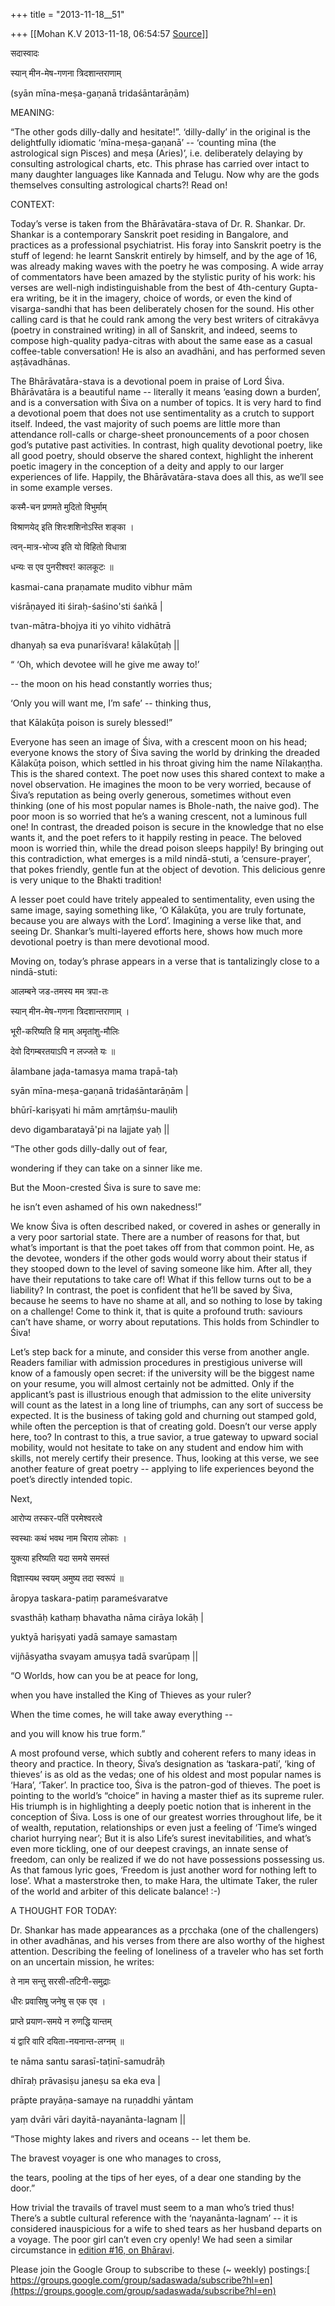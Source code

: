 +++
title = "2013-11-18__51"

+++
[[Mohan K.V	2013-11-18, 06:54:57 [Source](https://groups.google.com/g/sadaswada/c/xWTcW99mLmk)]]



सदास्वादः

  

स्यान् मीन-मेष-गणना त्रिदशान्तराणाम्

(syān mīna-meṣa-gaṇanā tridaśāntarāṇām)

  

MEANING:

“The other gods dilly-dally and hesitate!”. ‘dilly-dally’ in the original is the delightfully idiomatic ‘mīna-meṣa-gaṇanā’ -- ‘counting mīna (the astrological sign Pisces) and meṣa (Aries)’, i.e. deliberately delaying by consulting astrological charts, etc. This phrase has carried over intact to many daughter languages like Kannada and Telugu. Now why are the gods themselves consulting astrological charts?! Read on!

  

CONTEXT:

Today’s verse is taken from the Bhārāvatāra-stava of Dr. R. Shankar. Dr. Shankar is a contemporary Sanskrit poet residing in Bangalore, and practices as a professional psychiatrist. His foray into Sanskrit poetry is the stuff of legend: he learnt Sanskrit entirely by himself, and by the age of 16, was already making waves with the poetry he was composing. A wide array of commentators have been amazed by the stylistic purity of his work: his verses are well-nigh indistinguishable from the best of 4th-century Gupta-era writing, be it in the imagery, choice of words, or even the kind of visarga-sandhi that has been deliberately chosen for the sound. His other calling card is that he could rank among the very best writers of citrakāvya (poetry in constrained writing) in all of Sanskrit, and indeed, seems to compose high-quality padya-citras with about the same ease as a casual coffee-table conversation! He is also an avadhāni, and has performed seven aṣṭāvadhānas.

  

The Bhārāvatāra-stava is a devotional poem in praise of Lord Śiva. Bhārāvatāra is a beautiful name -- literally it means ‘easing down a burden’, and is a conversation with Śiva on a number of topics. It is very hard to find a devotional poem that does not use sentimentality as a crutch to support itself. Indeed, the vast majority of such poems are little more than attendance roll-calls or charge-sheet pronouncements of a poor chosen god’s putative past activities. In contrast, high quality devotional poetry, like all good poetry, should observe the shared context, highlight the inherent poetic imagery in the conception of a deity and apply to our larger experiences of life. Happily, the Bhārāvatāra-stava does all this, as we’ll see in some example verses.

  

कस्मै-चन प्रणमते मुदितो विभुर्माम्

विश्राणयेद् इति शिरःशशिनोऽस्ति शङ्का ।

त्वन्-मात्र-भोज्य इति यो विहितो विधात्रा

धन्यः स एव पुनरीश्वर! कालकूटः ॥

kasmai-cana praṇamate mudito vibhur mām

viśrāṇayed iti śiraḥ-śaśino'sti śaṅkā \|

tvan-mātra-bhojya iti yo vihito vidhātrā

dhanyaḥ sa eva punarīśvara! kālakūṭaḥ \|\|

  

“ ‘Oh, which devotee will he give me away to!’

-- the moon on his head constantly worries thus;

‘Only you will want me, I’m safe’ -- thinking thus,

that Kālakūṭa poison is surely blessed!”

  

Everyone has seen an image of Śiva, with a crescent moon on his head; everyone knows the story of Śiva saving the world by drinking the dreaded Kālakūṭa poison, which settled in his throat giving him the name Nīlakaṇṭha. This is the shared context. The poet now uses this shared context to make a novel observation. He imagines the moon to be very worried, because of Śiva’s reputation as being overly generous, sometimes without even thinking (one of his most popular names is Bhole-nath, the naive god). The poor moon is so worried that he’s a waning crescent, not a luminous full one! In contrast, the dreaded poison is secure in the knowledge that no else wants it, and the poet refers to it happily resting in peace. The beloved moon is worried thin, while the dread poison sleeps happily! By bringing out this contradiction, what emerges is a mild nindā-stuti, a ‘censure-prayer’, that pokes friendly, gentle fun at the object of devotion. This delicious genre is very unique to the Bhakti tradition!

  

A lesser poet could have tritely appealed to sentimentality, even using the same image, saying something like, ‘O Kālakūṭa, you are truly fortunate, because you are always with the Lord’. Imagining a verse like that, and seeing Dr. Shankar’s multi-layered efforts here, shows how much more devotional poetry is than mere devotional mood.

  

Moving on, today’s phrase appears in a verse that is tantalizingly close to a nindā-stuti:

  

आलम्बने जड-तमस्य मम त्रपा-तः

स्यान् मीन-मेष-गणना त्रिदशान्तराणाम् ।

भूरी-करिष्यति हि माम् अमृतांशु-मौलिः

देवो दिगम्बरतयाऽपि न लज्जते यः ॥

ālambane jaḍa-tamasya mama trapā-taḥ

syān mīna-meṣa-gaṇanā tridaśāntarāṇām \|

bhūrī-kariṣyati hi mām amṛtāṃśu-mauliḥ

devo digambaratayā'pi na lajjate yaḥ \|\|

  

“The other gods dilly-dally out of fear,

wondering if they can take on a sinner like me.

But the Moon-crested Śiva is sure to save me:

he isn’t even ashamed of his own nakedness!”

  

We know Śiva is often described naked, or covered in ashes or generally in a very poor sartorial state. There are a number of reasons for that, but what’s important is that the poet takes off from that common point. He, as the devotee, wonders if the other gods would worry about their status if they stooped down to the level of saving someone like him. After all, they have their reputations to take care of! What if this fellow turns out to be a liability? In contrast, the poet is confident that he’ll be saved by Śiva, because he seems to have no shame at all, and so nothing to lose by taking on a challenge! Come to think it, that is quite a profound truth: saviours can’t have shame, or worry about reputations. This holds from Schindler to Śiva!

  

Let’s step back for a minute, and consider this verse from another angle. Readers familiar with admission procedures in prestigious universe will know of a famously open secret: if the university will be the biggest name on your resume, you will almost certainly not be admitted. Only if the applicant’s past is illustrious enough that admission to the elite university will count as the latest in a long line of triumphs, can any sort of success be expected. It is the business of taking gold and churning out stamped gold, while often the perception is that of creating gold. Doesn’t our verse apply here, too? In contrast to this, a true savior, a true gateway to upward social mobility, would not hesitate to take on any student and endow him with skills, not merely certify their presence. Thus, looking at this verse, we see another feature of great poetry -- applying to life experiences beyond the poet’s directly intended topic.

  

Next,

  

आरोप्य तस्कर-पतिं परमेश्वरत्वे

स्वस्थाः कथं भवथ नाम चिराय लोकाः ।

युक्त्या हरिष्यति यदा समये समस्तं

विज्ञास्यथ स्वयम् अमुष्य तदा स्वरूपं ॥

āropya taskara-patiṃ parameśvaratve

svasthāḥ kathaṃ bhavatha nāma cirāya lokāḥ \|

yuktyā hariṣyati yadā samaye samastaṃ

vijñāsyatha svayam amuṣya tadā svarūpaṃ \|\|

  

“O Worlds, how can you be at peace for long,

when you have installed the King of Thieves as your ruler?

When the time comes, he will take away everything --

and you will know his true form.”

  

A most profound verse, which subtly and coherent refers to many ideas in theory and practice. In theory, Śiva’s designation as ‘taskara-pati’, ‘king of thieves’ is as old as the vedas; one of his oldest and most popular names is ‘Hara’, ‘Taker’. In practice too, Śiva is the patron-god of thieves. The poet is pointing to the world’s “choice” in having a master thief as its supreme ruler. His triumph is in highlighting a deeply poetic notion that is inherent in the conception of Śiva. Loss is one of our greatest worries throughout life, be it of wealth, reputation, relationships or even just a feeling of ‘Time’s winged chariot hurrying near’; But it is also Life’s surest inevitabilities, and what’s even more tickling, one of our deepest cravings, an innate sense of freedom, can only be realized if we do not have possessions possessing us. As that famous lyric goes, ‘Freedom is just another word for nothing left to lose’. What a masterstroke then, to make Hara, the ultimate Taker, the ruler of the world and arbiter of this delicate balance! :-)

  

A THOUGHT FOR TODAY:

  

Dr. Shankar has made appearances as a pṛcchaka (one of the challengers) in other avadhānas, and his verses from there are also worthy of the highest attention. Describing the feeling of loneliness of a traveler who has set forth on an uncertain mission, he writes:

  

ते नाम सन्तु सरसी-तटिनी-समुद्राः

धीरः प्रवासिषु जनेषु स एक एव ।

प्राप्ते प्रयाण-समये न रुणद्धि यान्तम्

यं द्वारि वारि दयिता-नयनान्त-लग्नम् ॥

te nāma santu sarasī-taṭinī-samudrāḥ

dhīraḥ prāvasiṣu janeṣu sa eka eva \|

prāpte prayāṇa-samaye na ruṇaddhi yāntam

yaṃ dvāri vāri dayitā-nayanānta-lagnam \|\|

  

“Those mighty lakes and rivers and oceans -- let them be.

The bravest voyager is one who manages to cross,

the tears, pooling at the tips of her eyes, of a dear one standing by the door.”

  

How trivial the travails of travel must seem to a man who’s tried thus! There’s a subtle cultural reference with the ‘nayanānta-lagnam’ -- it is considered inauspicious for a wife to shed tears as her husband departs on a voyage. The poor girl can’t even cry openly! We had seen a similar circumstance in [edition #16, on Bhāravi](https://groups.google.com/forum/#!msg/sadaswada/tYo9Ia3R7EU/OsO0ZbeECJcJ).

Please join the Google Group to subscribe to these (\~ weekly) postings:[ https://groups.google.com/group/sadaswada/subscribe?hl=en](https://groups.google.com/group/sadaswada/subscribe?hl=en)  

